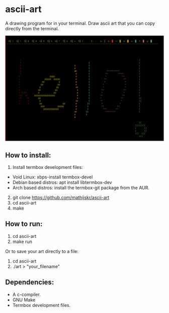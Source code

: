 # ascii-art
A drawing program for in your terminal. Draw ascii art that you can copy directly from the terminal.

![](hello.png)

## How to install:
1. Install termbox development files: 
* Void Linux: xbps-install termbox-devel
* Debian based distros: apt install libtermbox-dev 
* Arch based distros: install the termbox-git package from the AUR.
2. git clone https://github.com/mathijskr/ascii-art
3. cd ascii-art
4. make

## How to run:
1. cd ascii-art
2. make run

Or to save your art directly to a file:
1. cd ascii-art
2. ./art > "your_filename"

## Dependencies:
* A c-compiler.
* GNU Make
* Termbox development files.
